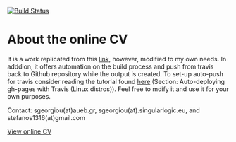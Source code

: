 [![Build Status](https://travis-ci.org/florianakos/my_curriculum_vitae.svg?branch=master)](https://travis-ci.org/florianakos/my_curriculum_vitae)

About the online CV
===================

It is a work replicated from this [link](https://github.com/mszep/pandoc_resume), however, modified to my own needs.
In adddion, it offers automation on the build process and push from travis back to Github repository while the output is created.
To set-up auto-push for travis consider reading the tutorial found [here](https://aueb-balab.github.io/courses/tools/travis_ci-p.html#/27) (Section: Auto-deploying gh-pages with Travis (Linux distros)). 
Feel free to mdify it and use it for your own purposes.

Contact: sgeorgiou(at)aueb.gr, sgeorgiou(at).singularlogic.eu, and stefanos1316(at)gmail.com

[View online CV](https://florianakos.github.io/my_curriculum_vitae/index.html)
